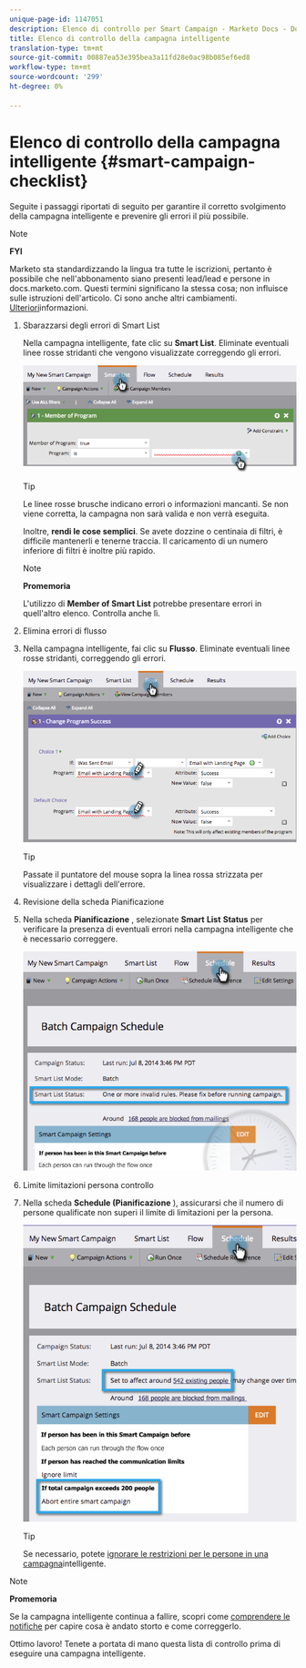 ```yaml
---
unique-page-id: 1147051
description: Elenco di controllo per Smart Campaign - Marketo Docs - Documentazione prodotto
title: Elenco di controllo della campagna intelligente
translation-type: tm+mt
source-git-commit: 00887ea53e395bea3a11fd28e0ac98b085ef6ed8
workflow-type: tm+mt
source-wordcount: '299'
ht-degree: 0%

---
```



# Elenco di controllo della campagna intelligente {#smart-campaign-checklist}

Seguite i passaggi riportati di seguito per garantire il corretto svolgimento della campagna intelligente e prevenire gli errori il più possibile.

>[!NOTE]
>
>**FYI**
>
>Marketo sta standardizzando la lingua tra tutte le iscrizioni, pertanto è possibile che nell&#39;abbonamento siano presenti lead/lead e persone in docs.marketo.com. Questi termini significano la stessa cosa; non influisce sulle istruzioni dell&#39;articolo. Ci sono anche altri cambiamenti. [Ulteriori](http://docs.marketo.com/display/DOCS/Updates+to+Marketo+Terminology)informazioni.

1. Sbarazzarsi degli errori di Smart List

   Nella campagna intelligente, fate clic su **Smart List**. Eliminate eventuali linee rosse stridanti che vengono visualizzate correggendo gli errori.

   ![](assets/image2014-9-22-16-3a9-3a13.png)

   >[!TIP]
   >
   >Le linee rosse brusche indicano errori o informazioni mancanti. Se non viene corretta, la campagna non sarà valida e non verrà eseguita.
   >
   >
   >Inoltre, **rendi le cose semplici**. Se avete dozzine o centinaia di filtri, è difficile mantenerli e tenerne traccia. Il caricamento di un numero inferiore di filtri è inoltre più rapido.

   >[!NOTE]
   >
   >**Promemoria**
   >
   >
   >L&#39;utilizzo di **Member of Smart List** potrebbe presentare errori in quell&#39;altro elenco. Controlla anche lì.

1. Elimina errori di flusso
1. Nella campagna intelligente, fai clic su **Flusso**. Eliminate eventuali linee rosse stridanti, correggendo gli errori.

   ![](assets/image2014-9-22-16-3a10-3a49.png)

   >[!TIP]
   >
   >Passate il puntatore del mouse sopra la linea rossa strizzata per visualizzare i dettagli dell&#39;errore.

1. Revisione della scheda Pianificazione
1. Nella scheda **Pianificazione** , selezionate **Smart** **List** **Status** per verificare la presenza di eventuali errori nella campagna intelligente che è necessario correggere.

   ![](assets/three.png)

1. Limite limitazioni persona controllo
1. Nella scheda **Schedule (Pianificazione** ), assicurarsi che il numero di persone qualificate non superi il limite di limitazioni per la persona.

   ![](assets/four.png)

   >[!TIP]
   >
   >Se necessario, potete [ignorare le restrizioni per le persone in una campagna](../../../../product-docs/core-marketo-concepts/smart-campaigns/using-smart-campaigns/override-person-restrictions-in-a-smart-campaign.md)intelligente.

>[!NOTE]
>
>**Promemoria**
>
>Se la campagna intelligente continua a fallire, scopri come [comprendere le notifiche](../../../../product-docs/core-marketo-concepts/miscellaneous/understanding-notifications.md) per capire cosa è andato storto e come correggerlo.

Ottimo lavoro! Tenete a portata di mano questa lista di controllo prima di eseguire una campagna intelligente.